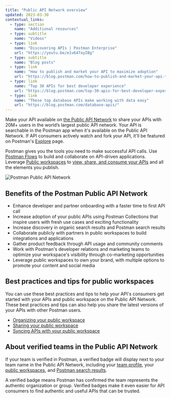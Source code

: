 ```yaml
---
title: "Public API Network overview"
updated: 2023-03-30
contextual_links:
  - type: section
    name: "Additional resources"
  - type: subtitle
    name: "Videos"
  - type: link
    name: "Discovering APIs | Postman Enterprise"
    url: "https://youtu.be/e1v647ayIBg"
  - type: subtitle
    name: "Blog posts"
  - type: link
    name: "How to publish and market your API to maximize adoption"
    url: "https://blog.postman.com/how-to-publish-and-market-your-api-to-maximize-adoption/"
  - type: link
    name: "Top 30 APIs for best developer experience"
    url: "https://blog.postman.com/top-30-apis-for-best-developer-experience/"
  - type: link
    name: "These top database APIs make working with data easy"
    url: "https://blog.postman.com/database-apis/"
---
```


Make your API available on [the Public API Network](/docs/getting-started/first-steps/exploring-public-api-network/) to share your APIs with 20M+ users in the world’s largest public API network. Your API is searchable in the Postman app when it's available on the Public API Network. If API consumers actively watch and fork your API, it'll be featured on Postman's [Explore](https://www.postman.com/explore) page.

Postman gives you the tools you need to make successful API calls. Use [Postman Flows](/docs/postman-flows/gs/flows-overview/) to build and collaborate on API-driven applications. Leverage [Public workspaces](/docs/collaborating-in-postman/using-workspaces/public-workspaces/) to [view, share, and consume your APIs](https://www.postman.com/api-platform/api-catalog/) and all the elements you publish.

<img alt="Postman Public API Network" src="https://assets.postman.com/postman-docs/v10/public-api-network-v10-1.jpg" />

## Benefits of the Postman Public API Network

* Enhance developer and partner onboarding with a faster time to first API call
* Increase adoption of your public APIs using Postman Collections that inspire users with fresh use cases and exciting functionality
* Increase discovery in organic search results and Postman search results
* Collaborate publicly with partners in public workspaces to build integrations and applications
* Gather product feedback through API usage and community comments
* Work with Postman's developer relations and marketing teams to optimize your workspace's visibility through co-marketing opportunities
* Leverage public workspaces to own your brand, with multiple options to promote your content and social media

## Best practices and tips for public workspaces

You can use these best practices and tips to help your API's consumers get started with your APIs and public workspace on the Public API Network. These best practices and tips can also help you share the latest versions of your APIs with other Postman users.

* [Organizing your public workspace](/docs/collaborating-in-postman/public-api-network/organizing-your-workspace/)
* [Sharing your public workspace](/docs/collaborating-in-postman/public-api-network/sharing-your-workspace/)
* [Syncing APIs with your public workspace](/docs/collaborating-in-postman/public-api-network/sync-api-with-workspace/)

## About verified teams in the Public API Network

If your team is verified in Postman, a verified badge will display next to your team name in the Public API Network, including your [team profile](/docs/administration/team-settings/), your [public workspaces](/docs/collaborating-in-postman/using-workspaces/public-workspaces/), and [Postman search results](/docs/getting-started/basics/navigating-postman/#search-postman).

A verified badge means Postman has confirmed the team represents the authentic organization or group. Verified badges make it even easier for API consumers to find authentic and useful APIs that can be trusted.
